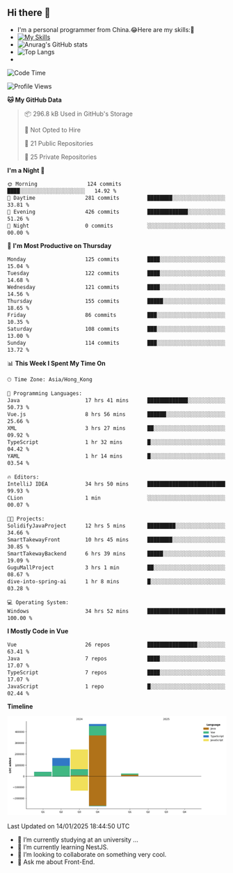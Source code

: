 ## Hi there 👋
- I'm a personal programmer from China.😂Here are my skills:🤔
- [![My Skills](https://skillicons.dev/icons?i=js,html,css,vue,typescript,java,golang)](https://skillicons.dev)
- ![Anurag's GitHub stats](https://github-readme-stats.vercel.app/api?username=FluffyChi-Xing&count_private=true&show_icons=true&theme=radical)
- ![Top Langs](https://github-readme-stats.vercel.app/api/top-langs/?username=FluffyChi-Xing)
- <!--START_SECTION:waka-->
![Code Time](http://img.shields.io/badge/Code%20Time-1%2C054%20hrs%2055%20mins-blue)

![Profile Views](http://img.shields.io/badge/Profile%20Views-0-blue)

**🐱 My GitHub Data** 

> 📦 296.8 kB Used in GitHub's Storage 
 > 
> 🚫 Not Opted to Hire
 > 
> 📜 21 Public Repositories 
 > 
> 🔑 25 Private Repositories 
 > 
**I'm a Night 🦉** 

```text
🌞 Morning                124 commits         ████░░░░░░░░░░░░░░░░░░░░░   14.92 % 
🌆 Daytime                281 commits         ████████░░░░░░░░░░░░░░░░░   33.81 % 
🌃 Evening                426 commits         █████████████░░░░░░░░░░░░   51.26 % 
🌙 Night                  0 commits           ░░░░░░░░░░░░░░░░░░░░░░░░░   00.00 % 
```
📅 **I'm Most Productive on Thursday** 

```text
Monday                   125 commits         ████░░░░░░░░░░░░░░░░░░░░░   15.04 % 
Tuesday                  122 commits         ████░░░░░░░░░░░░░░░░░░░░░   14.68 % 
Wednesday                121 commits         ████░░░░░░░░░░░░░░░░░░░░░   14.56 % 
Thursday                 155 commits         █████░░░░░░░░░░░░░░░░░░░░   18.65 % 
Friday                   86 commits          ███░░░░░░░░░░░░░░░░░░░░░░   10.35 % 
Saturday                 108 commits         ███░░░░░░░░░░░░░░░░░░░░░░   13.00 % 
Sunday                   114 commits         ███░░░░░░░░░░░░░░░░░░░░░░   13.72 % 
```


📊 **This Week I Spent My Time On** 

```text
🕑︎ Time Zone: Asia/Hong_Kong

💬 Programming Languages: 
Java                     17 hrs 41 mins      █████████████░░░░░░░░░░░░   50.73 % 
Vue.js                   8 hrs 56 mins       ██████░░░░░░░░░░░░░░░░░░░   25.66 % 
XML                      3 hrs 27 mins       ██░░░░░░░░░░░░░░░░░░░░░░░   09.92 % 
TypeScript               1 hr 32 mins        █░░░░░░░░░░░░░░░░░░░░░░░░   04.42 % 
YAML                     1 hr 14 mins        █░░░░░░░░░░░░░░░░░░░░░░░░   03.54 % 

🔥 Editors: 
IntelliJ IDEA            34 hrs 50 mins      █████████████████████████   99.93 % 
CLion                    1 min               ░░░░░░░░░░░░░░░░░░░░░░░░░   00.07 % 

🐱‍💻 Projects: 
SolidifyJavaProject      12 hrs 5 mins       █████████░░░░░░░░░░░░░░░░   34.66 % 
SmartTakewayFront        10 hrs 45 mins      ████████░░░░░░░░░░░░░░░░░   30.85 % 
SmartTakewayBackend      6 hrs 39 mins       █████░░░░░░░░░░░░░░░░░░░░   19.09 % 
GuguMallProject          3 hrs 1 min         ██░░░░░░░░░░░░░░░░░░░░░░░   08.67 % 
dive-into-spring-ai      1 hr 8 mins         █░░░░░░░░░░░░░░░░░░░░░░░░   03.28 % 

💻 Operating System: 
Windows                  34 hrs 52 mins      █████████████████████████   100.00 % 
```

**I Mostly Code in Vue** 

```text
Vue                      26 repos            ████████████████░░░░░░░░░   63.41 % 
Java                     7 repos             ████░░░░░░░░░░░░░░░░░░░░░   17.07 % 
TypeScript               7 repos             ████░░░░░░░░░░░░░░░░░░░░░   17.07 % 
JavaScript               1 repo              █░░░░░░░░░░░░░░░░░░░░░░░░   02.44 % 
```



**Timeline**

![Lines of Code chart](https://raw.githubusercontent.com/FluffyChi-Xing/FluffyChi-Xing/main/assets/bar_graph.png)


 Last Updated on 14/01/2025 18:44:50 UTC
<!--END_SECTION:waka-->
- 🔭 I’m currently studying at an university ...
- 🌱 I’m currently learning NestJS.
- 👯 I’m looking to collaborate on something very cool.
- 💬 Ask me about Front-End.
